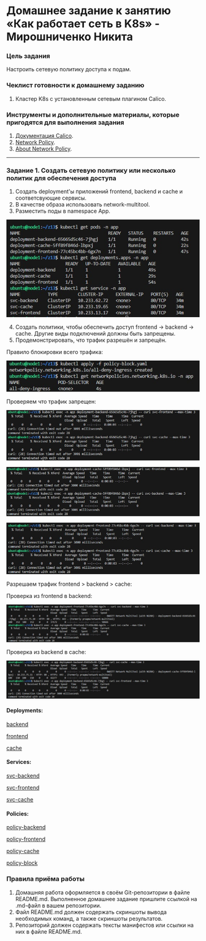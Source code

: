 # Домашнее задание к занятию «Как работает сеть в K8s» - Мирошниченко Никита

### Цель задания

Настроить сетевую политику доступа к подам.

### Чеклист готовности к домашнему заданию

1. Кластер K8s с установленным сетевым плагином Calico.

### Инструменты и дополнительные материалы, которые пригодятся для выполнения задания

1. [Документация Calico](https://www.tigera.io/project-calico/).
2. [Network Policy](https://kubernetes.io/docs/concepts/services-networking/network-policies/).
3. [About Network Policy](https://docs.projectcalico.org/about/about-network-policy).

-----

### Задание 1. Создать сетевую политику или несколько политик для обеспечения доступа

1. Создать deployment'ы приложений frontend, backend и cache и соответсвующие сервисы.
2. В качестве образа использовать network-multitool.
3. Разместить поды в namespace App.

![Скриншот](https://github.com/Tourker/Git_HW/blob/main/HW_Kubernetes/img/13/z1_1.jpg)

4. Создать политики, чтобы обеспечить доступ frontend -> backend -> cache. Другие виды подключений должны быть запрещены.
5. Продемонстрировать, что трафик разрешён и запрещён.

Правило блокировки всего трафика:

![Скриншот](https://github.com/Tourker/Git_HW/blob/main/HW_Kubernetes/img/13/z1_2.jpg)

Проверяем что трафик запрещен:

![Скриншот](https://github.com/Tourker/Git_HW/blob/main/HW_Kubernetes/img/13/z1_deny_from_backend.jpg)

![Скриншот](https://github.com/Tourker/Git_HW/blob/main/HW_Kubernetes/img/13/z1_deny_from_cache.jpg)

![Скриншот](https://github.com/Tourker/Git_HW/blob/main/HW_Kubernetes/img/13/z1_deny_from_frontend.jpg)

Разрешаем трафик frontend > backend > cache:

Проверка из frontend в backend:

![Скриншот](https://github.com/Tourker/Git_HW/blob/main/HW_Kubernetes/img/13/z1_allow_from_fronted_to_backend.jpg)

Проверка из backend в cache:

![Скриншот](https://github.com/Tourker/Git_HW/blob/main/HW_Kubernetes/img/13/z1_allow_from_backend_to_cache.jpg)

#### Deployments:

[backend](https://github.com/Tourker/Git_HW/blob/main/HW_Kubernetes/13/backend.yaml)

[frontend](https://github.com/Tourker/Git_HW/blob/main/HW_Kubernetes/13/frontend.yaml)

[cache](https://github.com/Tourker/Git_HW/blob/main/HW_Kubernetes/13/cache.yaml)

#### Services:

[svc-backend](https://github.com/Tourker/Git_HW/blob/main/HW_Kubernetes/13/svc-backend.yaml)

[svc-frontend](https://github.com/Tourker/Git_HW/blob/main/HW_Kubernetes/13/svc-frontend.yaml)

[svc-cache](https://github.com/Tourker/Git_HW/blob/main/HW_Kubernetes/13/svc-cache.yaml)

#### Policies:

[policy-backend](https://github.com/Tourker/Git_HW/blob/main/HW_Kubernetes/13/policy-backend.yaml)

[policy-frontend](https://github.com/Tourker/Git_HW/blob/main/HW_Kubernetes/13/policy-frontend.yaml)

[policy-cache](https://github.com/Tourker/Git_HW/blob/main/HW_Kubernetes/13/policy-cache.yaml)

[policy-block](https://github.com/Tourker/Git_HW/blob/main/HW_Kubernetes/13/policy-block.yaml)

### Правила приёма работы

1. Домашняя работа оформляется в своём Git-репозитории в файле README.md. Выполненное домашнее задание пришлите ссылкой на .md-файл в вашем репозитории.
2. Файл README.md должен содержать скриншоты вывода необходимых команд, а также скриншоты результатов.
3. Репозиторий должен содержать тексты манифестов или ссылки на них в файле README.md.